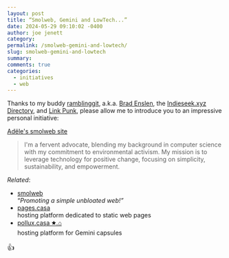 ```yaml
---
layout: post
title: “Smolweb, Gemini and LowTech...”
date: 2024-05-29 09:10:02 -0400
author: joe jenett
category: 
permalink: /smolweb-gemini-and-lowtech/
slug: smolweb-gemini-and-lowtech
summary: 
comments: true
categories:
  - initiatives
  - web
---
```

<p>
Thanks to my buddy  <a title="ramblinggit at Pinboard" href="https://pinboard.in/u:ramblinggit">ramblinggit</a>, a.k.a. <a title="Brad Enslen" href="https://ramblinggit.com/">Brad Enslen</a>, the <a title="Indieseek.xyz Directory" href="https://indieseek.xyz/links/">Indieseek.xyz Directory</a>, 
and <a title="Link Punk: A Linkblog" href="https://linkpunk.micro.blog/">Link Punk</a>, please allow me to introduce you to an impressive personal initiative:
</p>
<p>
<a title="Adële's smolweb site" href="https://adele.pages.casa/md/index.md">Adële's smolweb site</a>
</p>
<blockquote><p>I'm a fervent advocate, blending my background in computer science with my commitment to environmental activism. My mission is to leverage technology for positive change, focusing on simplicity, sustainability, and empowerment.</p></blockquote>
<em>Related</em>:
<ul>
<li><a title="smolweb" href="https://smolweb.org/">smolweb</a><br>“<em>Promoting a simple unbloated web!”</em></li>
<li><a title="pages.casa" href="https://pages.casa/">pages.casa</a><br>hosting platform dedicated to static web pages</li>
<li><a title="pollux.casa 🟊.⌂" href="https://pollux.casa/">pollux.casa 🟊.⌂</a><br>hosting platform for Gemini capsules</li>
</ul>
<span style="font-size:1.2em;">👍</span>

<a href="https://brid.gy/publish/mastodon">